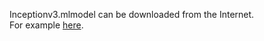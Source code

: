 Inceptionv3.mlmodel can be downloaded from the Internet.  
For example [here](https://github.com/yulingtianxia/Core-ML-Sample/blob/master/CoreMLSample/Inceptionv3.mlmodel).